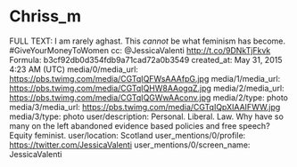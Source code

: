 # Chriss_m

FULL TEXT: I am rarely aghast. This *cannot* be what feminism has become. #GiveYourMoneyToWomen cc: @JessicaValenti http://t.co/9DNkTjFkvk
Formula: b3cf92db0d354fdb9a71cad72a0b3549
created_at: May 31, 2015 4:23 AM (UTC)
media/0/media_url: https://pbs.twimg.com/media/CGTqIQFWsAAAfpG.jpg
media/1/media_url: https://pbs.twimg.com/media/CGTqIQHW8AAogqZ.jpg
media/2/media_url: https://pbs.twimg.com/media/CGTqIQGWwAAconv.jpg
media/2/type: photo
media/3/media_url: https://pbs.twimg.com/media/CGTqIQpXIAAIFWW.jpg
media/3/type: photo
user/description: Personal. Liberal. Law. Why have so many on the left abandoned evidence based policies and free speech? Equity feminist.
user/location: Scotland
user_mentions/0/profile: https://twitter.com/JessicaValenti
user_mentions/0/screen_name: JessicaValenti